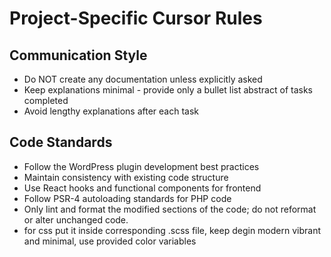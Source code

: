 # Project-Specific Cursor Rules

## Communication Style
- Do NOT create any documentation unless explicitly asked
- Keep explanations minimal - provide only a bullet list abstract of tasks completed
- Avoid lengthy explanations after each task

## Code Standards
- Follow the WordPress plugin development best practices
- Maintain consistency with existing code structure
- Use React hooks and functional components for frontend
- Follow PSR-4 autoloading standards for PHP code
- Only lint and format the modified sections of the code; do not reformat or alter unchanged code.
- for css put it inside corresponding .scss file, keep degin modern vibrant and minimal, use provided color variables